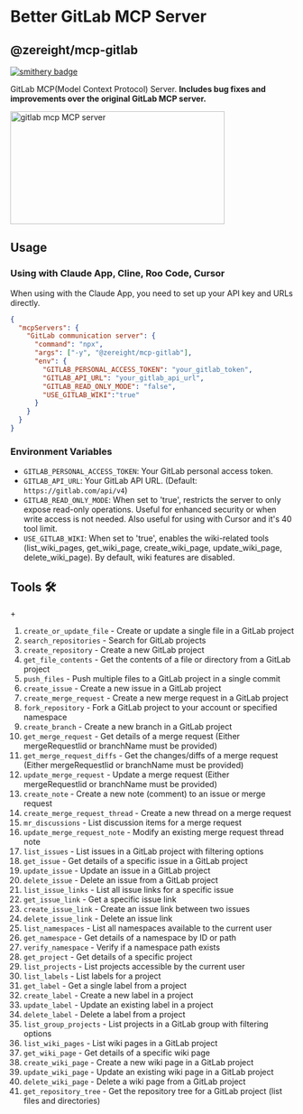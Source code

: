 # Better GitLab MCP Server

## @zereight/mcp-gitlab

[![smithery badge](https://smithery.ai/badge/@zereight/gitlab-mcp)](https://smithery.ai/server/@zereight/gitlab-mcp)

GitLab MCP(Model Context Protocol) Server. **Includes bug fixes and improvements over the original GitLab MCP server.**

<a href="https://glama.ai/mcp/servers/7jwbk4r6d7"><img width="380" height="200" src="https://glama.ai/mcp/servers/7jwbk4r6d7/badge" alt="gitlab mcp MCP server" /></a>

## Usage

### Using with Claude App, Cline, Roo Code, Cursor

When using with the Claude App, you need to set up your API key and URLs directly.

```json
{
  "mcpServers": {
    "GitLab communication server": {
      "command": "npx",
      "args": ["-y", "@zereight/mcp-gitlab"],
      "env": {
        "GITLAB_PERSONAL_ACCESS_TOKEN": "your_gitlab_token",
        "GITLAB_API_URL": "your_gitlab_api_url",
        "GITLAB_READ_ONLY_MODE": "false",
        "USE_GITLAB_WIKI":"true"
      }
    }
  }
}
```

### Environment Variables


- `GITLAB_PERSONAL_ACCESS_TOKEN`: Your GitLab personal access token.
- `GITLAB_API_URL`: Your GitLab API URL. (Default: `https://gitlab.com/api/v4`)
- `GITLAB_READ_ONLY_MODE`: When set to 'true', restricts the server to only expose read-only operations. Useful for enhanced security or when write access is not needed. Also useful for using with Cursor and it's 40 tool limit.
- `USE_GITLAB_WIKI`: When set to 'true', enables the wiki-related tools (list_wiki_pages, get_wiki_page, create_wiki_page, update_wiki_page, delete_wiki_page). By default, wiki features are disabled.

## Tools 🛠️

+<!-- TOOLS-START -->
1. `create_or_update_file` - Create or update a single file in a GitLab project
2. `search_repositories` - Search for GitLab projects
3. `create_repository` - Create a new GitLab project
4. `get_file_contents` - Get the contents of a file or directory from a GitLab project
5. `push_files` - Push multiple files to a GitLab project in a single commit
6. `create_issue` - Create a new issue in a GitLab project
7. `create_merge_request` - Create a new merge request in a GitLab project
8. `fork_repository` - Fork a GitLab project to your account or specified namespace
9. `create_branch` - Create a new branch in a GitLab project
10. `get_merge_request` - Get details of a merge request (Either mergeRequestIid or branchName must be provided)
11. `get_merge_request_diffs` - Get the changes/diffs of a merge request (Either mergeRequestIid or branchName must be provided)
12. `update_merge_request` - Update a merge request (Either mergeRequestIid or branchName must be provided)
13. `create_note` - Create a new note (comment) to an issue or merge request
14. `create_merge_request_thread` - Create a new thread on a merge request
15. `mr_discussions` - List discussion items for a merge request
16. `update_merge_request_note` - Modify an existing merge request thread note
17. `list_issues` - List issues in a GitLab project with filtering options
18. `get_issue` - Get details of a specific issue in a GitLab project
19. `update_issue` - Update an issue in a GitLab project
20. `delete_issue` - Delete an issue from a GitLab project
21. `list_issue_links` - List all issue links for a specific issue
22. `get_issue_link` - Get a specific issue link
23. `create_issue_link` - Create an issue link between two issues
24. `delete_issue_link` - Delete an issue link
25. `list_namespaces` - List all namespaces available to the current user
26. `get_namespace` - Get details of a namespace by ID or path
27. `verify_namespace` - Verify if a namespace path exists
28. `get_project` - Get details of a specific project
29. `list_projects` - List projects accessible by the current user
30. `list_labels` - List labels for a project
31. `get_label` - Get a single label from a project
32. `create_label` - Create a new label in a project
33. `update_label` - Update an existing label in a project
34. `delete_label` - Delete a label from a project
35. `list_group_projects` - List projects in a GitLab group with filtering options
36. `list_wiki_pages` - List wiki pages in a GitLab project
37. `get_wiki_page` - Get details of a specific wiki page
38. `create_wiki_page` - Create a new wiki page in a GitLab project
39. `update_wiki_page` - Update an existing wiki page in a GitLab project
40. `delete_wiki_page` - Delete a wiki page from a GitLab project
41. `get_repository_tree` - Get the repository tree for a GitLab project (list files and directories)
<!-- TOOLS-END -->
